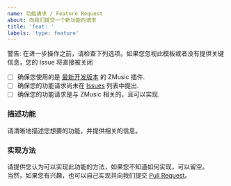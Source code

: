 ```yaml
---
name: 功能请求 / Feature Request
about: 向我们提交一个新功能的请求
title: 'feat: '
labels: 'type: feature'
---
```


警告: 在进一步操作之前，请检查下列选项。如果您忽视此模板或者没有提供关键信息，您的 Issue 将直接被关闭

- [ ] 确保您使用的是 [最新开发版本](https://github.com/RealHeart/ZMusic/actions/workflows/dev.yml) 的 ZMusic 插件.
- [ ] 确保您的功能请求尚未在 [Issues](https://github.com/RealHeart/ZMusic/issues) 列表中提出.
- [ ] 确保您的功能请求是与 ZMusic 相关的，且可以实现.

### 描述功能

请清晰地描述您想要的功能，并提供相关的信息。

### 实现方法

请提供您认为可以实现此功能的方法，如果您不知道如何实现，可以留空。  
当然，如果您有兴趣，也可以自己实现并向我们提交 [Pull Request](https://github.com/RealHeart/ZMusic/pulls)。